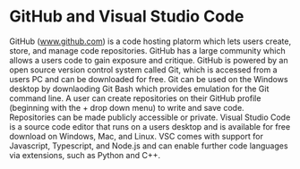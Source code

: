 # GitHub and Visual Studio Code

GitHub (www.github.com) is a code hosting platorm which lets users create, store, and manage code repositories. GitHub has a large community which allows a users code to gain exposure and critique. GitHub is powered by an open source version control system called Git, which is accessed from a users PC and can be downloaded for free. Git can be used on the Windows desktop by downlaoding Git Bash which provides emulation for the Git command line. A user can create repositories on their GitHub profile (beginning with the + drop down menu) to write and save code. Repositories can be made publicly accessible or private. 
Visual Studio Code is a source code editor that runs on a users desktop and is available for free download on Windows, Mac, and Linux. VSC comes with support for Javascript, Typescript, and Node.js and can enable further code languages via extensions, such as Python and C++. 